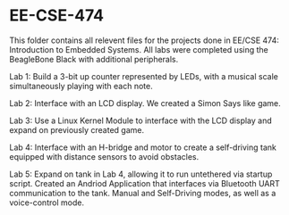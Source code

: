 # EE-CSE-474

This folder contains all relevent files for the projects done in EE/CSE 474: Introduction to Embedded Systems. All labs were completed using the BeagleBone Black with additional peripherals. 

Lab 1: Build a 3-bit up counter represented by LEDs, with a musical scale simultaneously playing with each note.

Lab 2: Interface with an LCD display. We created a Simon Says like game.

Lab 3: Use a Linux Kernel Module to interface with the LCD display and expand on previously created game.

Lab 4: Interface with an H-bridge and motor to create a self-driving tank equipped with distance sensors to avoid obstacles. 

Lab 5: Expand on tank in Lab 4, allowing it to run untethered via startup script. Created an Andriod Application that interfaces via Bluetooth UART communication to the tank. Manual and Self-Driving modes, as well as a voice-control mode. 
